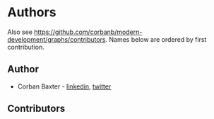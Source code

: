 Authors
=======

Also see https://github.com/corbanb/modern-development/graphs/contributors.
Names below are ordered by first contribution.

Author
------

- Corban Baxter - [linkedin](https://www.linkedin.com/profile/view?id=4006847), [twitter](https://twitter.com/corbanb) 


Contributors
------------
